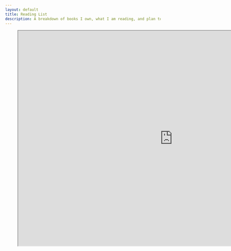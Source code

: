 ```yaml
---
layout: default
title: Reading List
description: A breakdown of books I own, what I am reading, and plan to read/purchase.
---
```


<p align="left"><figure class="video_container">
<iframe height="700" width="1000" src="https://docs.google.com/spreadsheets/d/e/2PACX-1vSaZQOPZWw1JSPlTxAxIRhLokkwuyEVmo_49t5ukvoA8U6Ry2hqwexv28R8nR0OIwAGnCIphvBYLI11/pubhtml?widget=true&amp;headers=false"></iframe>
</figure></p>